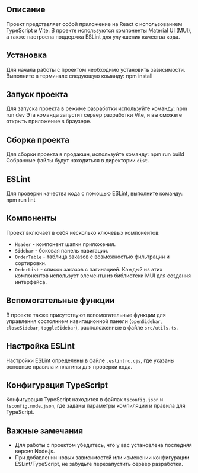 
## Описание
Проект представляет собой приложение на React с использованием TypeScript и Vite. В проекте используются компоненты Material UI (MUI), а также настроена поддержка ESLint для улучшения качества кода.

## Установка
Для начала работы с проектом необходимо установить зависимости. Выполните в терминале следующую команду:
npm install

## Запуск проекта
Для запуска проекта в режиме разработки используйте команду:
npm run dev
Эта команда запустит сервер разработки Vite, и вы сможете открыть приложение в браузере.

## Сборка проекта
Для сборки проекта в продакшн, используйте команду:
npm run build
Собранные файлы будут находиться в директории `dist`.

## ESLint
Для проверки качества кода с помощью ESLint, выполните команду:
npm run lint

## Компоненты
Проект включает в себя несколько ключевых компонентов:
- `Header` - компонент шапки приложения.
- `Sidebar` - боковая панель навигации.
- `OrderTable` - таблица заказов с возможностью фильтрации и сортировки.
- `OrderList` - список заказов с пагинацией.
Каждый из этих компонентов использует элементы из библиотеки MUI для создания интерфейса.

## Вспомогательные функции
В проекте также присутствуют вспомогательные функции для управления состоянием навигационной панели (`openSidebar`, `closeSidebar`, `toggleSidebar`), расположенные в файле `src/utils.ts`.

## Настройка ESLint
Настройки ESLint определены в файле `.eslintrc.cjs`, где указаны основные правила и плагины для проверки кода.

## Конфигурация TypeScript
Конфигурация TypeScript находится в файлах `tsconfig.json` и `tsconfig.node.json`, где заданы параметры компиляции и правила для TypeScript.

## Важные замечания
- Для работы с проектом убедитесь, что у вас установлена последняя версия Node.js.
- При добавлении новых зависимостей или изменении конфигурации ESLint/TypeScript, не забудьте перезапустить сервер разработки.